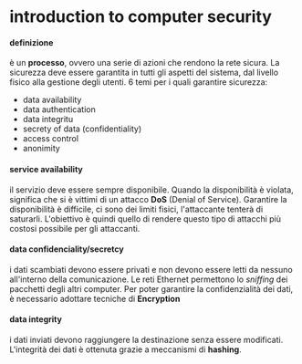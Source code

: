 # introduction to computer security

#### definizione

è un **processo**, ovvero una serie di azioni che rendono la rete sicura. La sicurezza deve essere garantita in tutti gli aspetti del sistema, dal livello fisico alla gestione degli utenti.
6 temi per i quali garantire sicurezza:
- data availability
- data authentication
- data integritu
- secrety of data (confidentiality)
- access control
- anonimity

#### service availability
il servizio deve essere sempre disponibile. Quando la disponibilità è violata, significa che si è vittimi di un attacco **DoS** (Denial of Service).
Garantire la disponibilità è difficile, ci sono dei limiti fisici, l'attaccante tenterà di saturarli.
L'obiettivo è quindi quello di rendere questo tipo di attacchi più costosi possibile per gli attaccanti.

#### data confidenciality/secretcy
i dati scambiati devono essere privati e non devono essere letti da nessuno all'interno della comunicazione.
Le reti Ethernet permettono lo *sniffing* dei pacchetti degli altri computer.
Per poter garantire la confidenzialità dei dati, è necessario adottare tecniche di **Encryption**

#### data integrity
i dati inviati devono raggiungere la destinazione senza essere modificati.
L'integrità dei dati è ottenuta grazie a meccanismi di **hashing**.